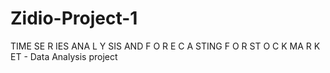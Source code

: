 # Zidio-Project-1
TIME SE R IES ANA L Y SIS AND F O R E C A STING F O R ST O C K MA R K ET  - Data Analysis project 
